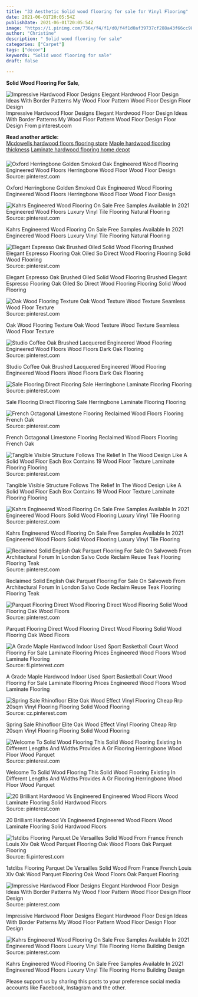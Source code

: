 ```yaml
---
title: "32 Aesthetic Solid wood flooring for sale for Vinyl Flooring"
date: 2021-06-01T20:05:54Z
publishDate: 2021-06-01T20:05:54Z
image: "https://i.pinimg.com/736x/f4/f1/d0/f4f1d0af39737cf288a43f66cc98c651.jpg"
author: "Christine"
description: " Solid wood flooring for sale"
categories: ["Carpet"]
tags: ["decor"]
keywords: "Solid wood flooring for sale"
draft: false

---
```

<!-- Head tag Code -->
**Solid Wood Flooring For Sale**, 

![Impressive Hardwood Floor Designs Elegant Hardwood Floor Design Ideas With Border Patterns My Wood Floor Pattern Wood Floor Design Floor Design](https://i.pinimg.com/originals/d7/ef/17/d7ef177bdb305f6a1778b736f0c72009.jpg "Impressive Hardwood Floor Designs Elegant Hardwood Floor Design Ideas With Border Patterns My Wood Floor Pattern Wood Floor Design Floor Design")
Impressive Hardwood Floor Designs Elegant Hardwood Floor Design Ideas With Border Patterns My Wood Floor Pattern Wood Floor Design Floor Design From pinterest.com

**Read another article:**  
[Mcdowells hardwood floors flooring store](/mcdowells-hardwood-floors-flooring-store/)
[Maple hardwood flooring thickness](/maple-hardwood-flooring-thickness/)
[Laminate hardwood flooring home depot](/laminate-hardwood-flooring-home-depot/)




### 

 


![Oxford Herringbone Golden Smoked Oak Engineered Wood Flooring Engineered Wood Floors Herringbone Wood Floor Wood Floor Design](https://i.pinimg.com/originals/da/6a/f1/da6af11f376089c6176491a53b7a82dc.jpg "Oxford Herringbone Golden Smoked Oak Engineered Wood Flooring Engineered Wood Floors Herringbone Wood Floor Wood Floor Design")
Source: pinterest.com

Oxford Herringbone Golden Smoked Oak Engineered Wood Flooring Engineered Wood Floors Herringbone Wood Floor Wood Floor Design  

![Kahrs Engineered Wood Flooring On Sale Free Samples Available In 2021 Engineered Wood Floors Luxury Vinyl Tile Flooring Natural Flooring](https://i.pinimg.com/736x/98/64/e6/9864e6cc48bce89be412517a1f21137a.jpg "Kahrs Engineered Wood Flooring On Sale Free Samples Available In 2021 Engineered Wood Floors Luxury Vinyl Tile Flooring Natural Flooring")
Source: pinterest.com

Kahrs Engineered Wood Flooring On Sale Free Samples Available In 2021 Engineered Wood Floors Luxury Vinyl Tile Flooring Natural Flooring  

![Elegant Espresso Oak Brushed Oiled Solid Wood Flooring Brushed Elegant Espresso Flooring Oak Oiled So Direct Wood Flooring Flooring Solid Wood Flooring](https://i.pinimg.com/564x/87/eb/7e/87eb7ebcea2d5d203f0fa055225c7648.jpg "Elegant Espresso Oak Brushed Oiled Solid Wood Flooring Brushed Elegant Espresso Flooring Oak Oiled So Direct Wood Flooring Flooring Solid Wood Flooring")
Source: pinterest.com

Elegant Espresso Oak Brushed Oiled Solid Wood Flooring Brushed Elegant Espresso Flooring Oak Oiled So Direct Wood Flooring Flooring Solid Wood Flooring  

![Oak Wood Flooring Texture Oak Wood Texture Wood Texture Seamless Wood Floor Texture](https://i.pinimg.com/originals/29/d6/1c/29d61ce5e4040a14681e1991d9d78789.jpg "Oak Wood Flooring Texture Oak Wood Texture Wood Texture Seamless Wood Floor Texture")
Source: pinterest.com

Oak Wood Flooring Texture Oak Wood Texture Wood Texture Seamless Wood Floor Texture  

![Studio Coffee Oak Brushed Lacquered Engineered Wood Flooring Engineered Wood Floors Wood Floors Dark Oak Flooring](https://i.pinimg.com/736x/23/03/a6/2303a6d3400df20c71ebe9008aafa779.jpg "Studio Coffee Oak Brushed Lacquered Engineered Wood Flooring Engineered Wood Floors Wood Floors Dark Oak Flooring")
Source: pinterest.com

Studio Coffee Oak Brushed Lacquered Engineered Wood Flooring Engineered Wood Floors Wood Floors Dark Oak Flooring  

![Sale Flooring Direct Flooring Sale Herringbone Laminate Flooring Flooring](https://i.pinimg.com/originals/72/a2/1f/72a21f17a87bd9a893e7da667a27b413.png "Sale Flooring Direct Flooring Sale Herringbone Laminate Flooring Flooring")
Source: pinterest.com

Sale Flooring Direct Flooring Sale Herringbone Laminate Flooring Flooring  

![French Octagonal Limestone Flooring Reclaimed Wood Floors Flooring French Oak](https://i.pinimg.com/736x/20/c0/be/20c0becf2e6d32dbff8670b03ccd8595.jpg "French Octagonal Limestone Flooring Reclaimed Wood Floors Flooring French Oak")
Source: pinterest.com

French Octagonal Limestone Flooring Reclaimed Wood Floors Flooring French Oak  

![Tangible Visible Structure Follows The Relief In The Wood Design Like A Solid Wood Floor Each Box Contains 19 Wood Floor Texture Laminate Flooring Flooring](https://i.pinimg.com/736x/12/4f/18/124f18c4bcd860295ae770ddb58ead22.jpg "Tangible Visible Structure Follows The Relief In The Wood Design Like A Solid Wood Floor Each Box Contains 19 Wood Floor Texture Laminate Flooring Flooring")
Source: pinterest.com

Tangible Visible Structure Follows The Relief In The Wood Design Like A Solid Wood Floor Each Box Contains 19 Wood Floor Texture Laminate Flooring Flooring  

![Kahrs Engineered Wood Flooring On Sale Free Samples Available In 2021 Engineered Wood Floors Solid Wood Flooring Luxury Vinyl Tile Flooring](https://i.pinimg.com/736x/1f/94/e8/1f94e8d98243b20fc78c1f4576e17cff.jpg "Kahrs Engineered Wood Flooring On Sale Free Samples Available In 2021 Engineered Wood Floors Solid Wood Flooring Luxury Vinyl Tile Flooring")
Source: pinterest.com

Kahrs Engineered Wood Flooring On Sale Free Samples Available In 2021 Engineered Wood Floors Solid Wood Flooring Luxury Vinyl Tile Flooring  

![Reclaimed Solid English Oak Parquet Flooring For Sale On Salvoweb From Architectural Forum In London Salvo Code Reclaim Reuse Teak Flooring Flooring Teak](https://i.pinimg.com/originals/80/93/03/809303f40735b53a4a39132e8e33a0d1.jpg "Reclaimed Solid English Oak Parquet Flooring For Sale On Salvoweb From Architectural Forum In London Salvo Code Reclaim Reuse Teak Flooring Flooring Teak")
Source: pinterest.com

Reclaimed Solid English Oak Parquet Flooring For Sale On Salvoweb From Architectural Forum In London Salvo Code Reclaim Reuse Teak Flooring Flooring Teak  

![Parquet Flooring Direct Wood Flooring Direct Wood Flooring Solid Wood Flooring Oak Wood Floors](https://i.pinimg.com/564x/7d/0a/9d/7d0a9dbb1a6e0efb526d4bf3daa03b93.jpg "Parquet Flooring Direct Wood Flooring Direct Wood Flooring Solid Wood Flooring Oak Wood Floors")
Source: pinterest.com

Parquet Flooring Direct Wood Flooring Direct Wood Flooring Solid Wood Flooring Oak Wood Floors  

![A Grade Maple Hardwood Indoor Used Sport Basketball Court Wood Flooring For Sale Laminate Flooring Prices Engineered Wood Floors Wood Laminate Flooring](https://i.pinimg.com/originals/9a/71/68/9a716892ccc52653b0d719932b217444.jpg "A Grade Maple Hardwood Indoor Used Sport Basketball Court Wood Flooring For Sale Laminate Flooring Prices Engineered Wood Floors Wood Laminate Flooring")
Source: fi.pinterest.com

A Grade Maple Hardwood Indoor Used Sport Basketball Court Wood Flooring For Sale Laminate Flooring Prices Engineered Wood Floors Wood Laminate Flooring  

![Spring Sale Rhinofloor Elite Oak Wood Effect Vinyl Flooring Cheap Rrp 20sqm Vinyl Flooring Flooring Solid Wood Flooring](https://i.pinimg.com/736x/c4/10/f9/c410f9eb905561f5f7d3134b50d512da--solid-wood-flooring-oak-flooring.jpg "Spring Sale Rhinofloor Elite Oak Wood Effect Vinyl Flooring Cheap Rrp 20sqm Vinyl Flooring Flooring Solid Wood Flooring")
Source: cz.pinterest.com

Spring Sale Rhinofloor Elite Oak Wood Effect Vinyl Flooring Cheap Rrp 20sqm Vinyl Flooring Flooring Solid Wood Flooring  

![Welcome To Solid Wood Flooring This Solid Wood Flooring Existing In Different Lengths And Widths Provides A Gr Flooring Herringbone Wood Floor Wood Parquet](https://i.pinimg.com/736x/cf/68/8d/cf688d353df43b8854888ef58b11923c.jpg "Welcome To Solid Wood Flooring This Solid Wood Flooring Existing In Different Lengths And Widths Provides A Gr Flooring Herringbone Wood Floor Wood Parquet")
Source: pinterest.com

Welcome To Solid Wood Flooring This Solid Wood Flooring Existing In Different Lengths And Widths Provides A Gr Flooring Herringbone Wood Floor Wood Parquet  

![20 Brilliant Hardwood Vs Engineered Engineered Wood Floors Wood Laminate Flooring Solid Hardwood Floors](https://i.pinimg.com/736x/32/fc/39/32fc392c193fba290b86594ecdfef745.jpg "20 Brilliant Hardwood Vs Engineered Engineered Wood Floors Wood Laminate Flooring Solid Hardwood Floors")
Source: pinterest.com

20 Brilliant Hardwood Vs Engineered Engineered Wood Floors Wood Laminate Flooring Solid Hardwood Floors  

![1stdibs Flooring Parquet De Versailles Solid Wood From France French Louis Xiv Oak Wood Parquet Flooring Oak Wood Floors Oak Parquet Flooring](https://i.pinimg.com/originals/eb/3d/00/eb3d00c453523f734ebe472c3cc14dd0.jpg "1stdibs Flooring Parquet De Versailles Solid Wood From France French Louis Xiv Oak Wood Parquet Flooring Oak Wood Floors Oak Parquet Flooring")
Source: fi.pinterest.com

1stdibs Flooring Parquet De Versailles Solid Wood From France French Louis Xiv Oak Wood Parquet Flooring Oak Wood Floors Oak Parquet Flooring  

![Impressive Hardwood Floor Designs Elegant Hardwood Floor Design Ideas With Border Patterns My Wood Floor Pattern Wood Floor Design Floor Design](https://i.pinimg.com/originals/d7/ef/17/d7ef177bdb305f6a1778b736f0c72009.jpg "Impressive Hardwood Floor Designs Elegant Hardwood Floor Design Ideas With Border Patterns My Wood Floor Pattern Wood Floor Design Floor Design")
Source: pinterest.com

Impressive Hardwood Floor Designs Elegant Hardwood Floor Design Ideas With Border Patterns My Wood Floor Pattern Wood Floor Design Floor Design  

![Kahrs Engineered Wood Flooring On Sale Free Samples Available In 2021 Engineered Wood Floors Luxury Vinyl Tile Flooring Home Building Design](https://i.pinimg.com/736x/f4/f1/d0/f4f1d0af39737cf288a43f66cc98c651.jpg "Kahrs Engineered Wood Flooring On Sale Free Samples Available In 2021 Engineered Wood Floors Luxury Vinyl Tile Flooring Home Building Design")
Source: pinterest.com

Kahrs Engineered Wood Flooring On Sale Free Samples Available In 2021 Engineered Wood Floors Luxury Vinyl Tile Flooring Home Building Design  

Please support us by sharing this posts to your preference social media accounts like Facebook, Instagram and the other.

